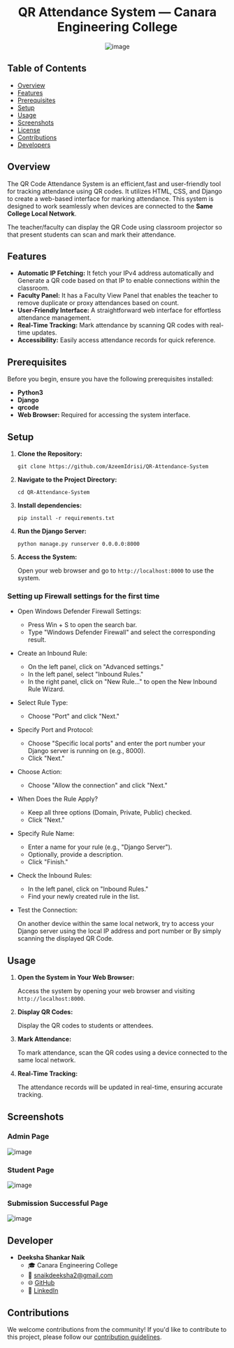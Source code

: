 <div align="center">

# QR Attendance System — Canara Engineering College

![image](https://github.com/user-attachments/assets/b6bc3654-4d11-4785-a22e-17a1da76d9db)

</div>

## Table of Contents

- [Overview](#overview)
- [Features](#features)
- [Prerequisites](#prerequisites)
- [Setup](#setup)
- [Usage](#usage)
- [Screenshots](#screenshots)
- [License](#license)
- [Contributions](#contributions)
- [Developers](#develpers)

## Overview

The QR Code Attendance System is an efficient,fast and user-friendly tool for tracking attendance using QR codes. It utilizes HTML, CSS, and Django to create a web-based interface for marking attendance. This system is designed to work seamlessly when devices are connected to the __Same College Local Network__.

The teacher/faculty can display the QR Code using classroom projector so that present students can scan and mark their attendance.

## Features

- **Automatic IP Fetching:** It fetch your IPv4 address automatically and Generate a QR code based on that IP to enable connections within the classroom.
- **Faculty Panel:** It has a Faculty View Panel that enables the teacher to remove duplicate or proxy attendances based on count.
- **User-Friendly Interface:** A straightforward web interface for effortless attendance management.
- **Real-Time Tracking:** Mark attendance by scanning QR codes with real-time updates.
- **Accessibility:** Easily access attendance records for quick reference.

## Prerequisites

Before you begin, ensure you have the following prerequisites installed:

- **Python3**
- **Django**
- **qrcode**
- **Web Browser:** Required for accessing the system interface.

## Setup

1. **Clone the Repository:**

   ```
   git clone https://github.com/AzeemIdrisi/QR-Attendance-System
   ```

2. **Navigate to the Project Directory:**

   ```
   cd QR-Attendance-System
   ```


4. **Install dependencies:**

   ```
   pip install -r requirements.txt
   ```
4. **Run the Django Server:**

   ```
   python manage.py runserver 0.0.0.0:8000 
   ```

5. **Access the System:**

   Open your web browser and go to `http://localhost:8000` to use the system.

### Setting up Firewall settings for the first time

- Open Windows Defender Firewall Settings:

   - Press Win + S to open the search bar.
   - Type "Windows Defender Firewall" and select the corresponding result.

- Create an Inbound Rule:

   - On the left panel, click on "Advanced settings."
   - In the left panel, select "Inbound Rules."
   - In the right panel, click on "New Rule..." to open the New Inbound Rule Wizard.

- Select Rule Type:

   - Choose "Port" and click "Next."

- Specify Port and Protocol:

   - Choose "Specific local ports" and enter the port number your Django server is running on (e.g., 8000).
   - Click "Next."

- Choose Action:

   - Choose "Allow the connection" and click "Next."

- When Does the Rule Apply?

   - Keep all three options (Domain, Private, Public) checked.
   - Click "Next."

- Specify Rule Name:

   - Enter a name for your rule (e.g., "Django Server").
   - Optionally, provide a description.
   - Click "Finish."

- Check the Inbound Rules:

   - In the left panel, click on "Inbound Rules."
   - Find your newly created rule in the list.

- Test the Connection:

   On another device within the same local network, try to access your Django server using the local IP address and port number or By simply scanning the displayed QR Code.

## Usage

1. **Open the System in Your Web Browser:**

   Access the system by opening your web browser and visiting `http://localhost:8000`.


2. **Display QR Codes:**

   Display the QR codes to students or attendees.

3. **Mark Attendance:**

   To mark attendance, scan the QR codes using a device connected to the same local network.

4. **Real-Time Tracking:**

   The attendance records will be updated in real-time, ensuring accurate tracking.

## Screenshots

### Admin Page
![image](https://github.com/user-attachments/assets/7bc115e0-318c-4674-b18f-f41fdefd304d)


### Student Page
![image](https://github.com/user-attachments/assets/fc7995a3-557d-441c-b919-0396e1ab3e83)

### Submission Successful Page
![image](https://github.com/user-attachments/assets/9399760e-0656-4291-8fad-e0abe390af10)

## Developer
- **Deeksha Shankar Naik**  
  - 🎓 Canara Engineering College  
  - 📧 snaikdeeksha2@gmail.com 
  - 🌐 [GitHub](https://github.com/Deeksha35)
  - 🔗 [LinkedIn](https://www.linkedin.com/in/deeksha-s-naik-553a30339/)  

## Contributions

We welcome contributions from the community! If you'd like to contribute to this project, please follow our [contribution guidelines](CONTRIBUTING.md).
